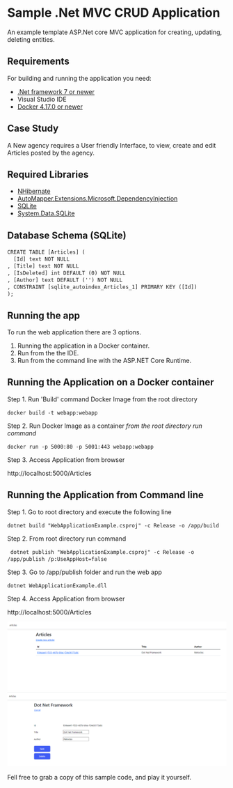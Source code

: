 

# Sample .Net MVC CRUD Application

An example template ASP.Net core MVC application for creating, updating, deleting entities.


## Requirements

For building and running the application you need:

- [.Net framework 7 or newer](https://dotnet.microsoft.com/en-us/download/dotnet/7.0)
- Visual Studio IDE
- [Docker 4.17.0 or newer ](https://www.docker.com/products/docker-desktop/)

## Case Study

A New agency requires a User friendly Interface, to view, create and edit Articles posted by the agency.

## Required Libraries

 - [NHibernate](https://www.nuget.org/packages/NHibernate/5.4.1?_src=template)
 - [AutoMapper.Extensions.Microsoft.DependencyInjection](https://www.nuget.org/packages/AutoMapper.Extensions.Microsoft.DependencyInjection/12.0.1?_src=template)
 - [SQLite](https://www.nuget.org/packages/SQLite/3.13.0?_src=template)
 - [System.Data.SQLite](https://www.nuget.org/packages/System.Data.SQLite/1.0.117?_src=template)

## Database Schema (SQLite)

    CREATE TABLE [Articles] (  
      [Id] text NOT NULL  
    , [Title] text NOT NULL  
    , [IsDeleted] int DEFAULT (0) NOT NULL  
    , [Author] text DEFAULT ('') NOT NULL  
    , CONSTRAINT [sqlite_autoindex_Articles_1] PRIMARY KEY ([Id])  
    );



## Running the app

To run the web application there are 3 options. 

 1. Running the application in a Docker container. 
 2. Run from the the IDE.
 3. Run from the command line with the ASP.NET Core Runtime.

## Running the Application on a Docker container

Step 1. Run 'Build' command Docker Image
from the root directory

    docker build -t webapp:webapp

Step 2. Run Docker Image as a container
*from the root directory run command* 

    docker run -p 5000:80 -p 5001:443 webapp:webapp

Step 3. Access Application from browser

http://localhost:5000/Articles

## Running the Application from Command line 

Step 1. Go to root directory and execute the following line

    dotnet build "WebApplicationExample.csproj" -c Release -o /app/build

Step 2. From root directory run command

     dotnet publish "WebApplicationExample.csproj" -c Release -o /app/publish /p:UseAppHost=false
 
Step 3. Go to /app/publish folder and run the web app

    dotnet WebApplicationExample.dll
    
Step 4. Access Application from browser

http://localhost:5000/Articles



![enter image description here](/Images/articles-summary.PNG)
![enter image description here](/Images/article-edit.PNG)



Fell free to grab a copy of this sample code, and play it yourself.
